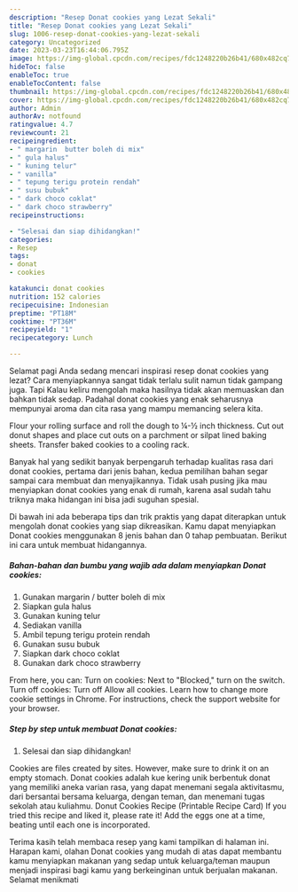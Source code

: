 ```yaml
---
description: "Resep Donat cookies yang Lezat Sekali"
title: "Resep Donat cookies yang Lezat Sekali"
slug: 1006-resep-donat-cookies-yang-lezat-sekali
category: Uncategorized
date: 2023-03-23T16:44:06.795Z
image: https://img-global.cpcdn.com/recipes/fdc1248220b26b41/680x482cq70/donat-cookies-foto-resep-utama.jpg
hideToc: false
enableToc: true
enableTocContent: false
thumbnail: https://img-global.cpcdn.com/recipes/fdc1248220b26b41/680x482cq70/donat-cookies-foto-resep-utama.jpg
cover: https://img-global.cpcdn.com/recipes/fdc1248220b26b41/680x482cq70/donat-cookies-foto-resep-utama.jpg
author: Admin
authorAv: notfound
ratingvalue: 4.7
reviewcount: 21
recipeingredient:
- " margarin  butter boleh di mix"
- " gula halus"
- " kuning telur"
- " vanilla"
- " tepung terigu protein rendah"
- " susu bubuk"
- " dark choco coklat"
- " dark choco strawberry"
recipeinstructions:

- "Selesai dan siap dihidangkan!"
categories:
- Resep
tags:
- donat
- cookies

katakunci: donat cookies 
nutrition: 152 calories
recipecuisine: Indonesian
preptime: "PT18M"
cooktime: "PT36M"
recipeyield: "1"
recipecategory: Lunch

---
```



Selamat pagi Anda sedang mencari inspirasi resep donat cookies yang lezat? Cara menyiapkannya sangat tidak terlalu sulit namun tidak gampang juga. Tapi Kalau keliru mengolah maka hasilnya tidak akan memuaskan dan bahkan tidak sedap. Padahal donat cookies yang enak seharusnya mempunyai aroma dan cita rasa yang mampu memancing selera kita.


Flour your rolling surface and roll the dough to ¼-½ inch thickness. Cut out donut shapes and place cut outs on a parchment or silpat lined baking sheets. Transfer baked cookies to a cooling rack.

Banyak hal yang sedikit banyak berpengaruh terhadap kualitas rasa dari donat cookies, pertama dari jenis bahan, kedua pemilihan bahan segar sampai cara membuat dan menyajikannya. Tidak usah pusing jika mau menyiapkan donat cookies yang enak di rumah, karena asal sudah tahu triknya maka hidangan ini bisa jadi suguhan spesial.


Di bawah ini ada beberapa tips dan trik praktis yang dapat diterapkan untuk mengolah donat cookies yang siap dikreasikan. Kamu dapat menyiapkan Donat cookies menggunakan 8 jenis bahan dan 0 tahap pembuatan. Berikut ini cara untuk membuat hidangannya.

<!--inarticleads1-->

##### Bahan-bahan dan bumbu yang wajib ada dalam menyiapkan Donat cookies:

1. Gunakan  margarin / butter boleh di mix
1. Siapkan  gula halus
1. Gunakan  kuning telur
1. Sediakan  vanilla
1. Ambil  tepung terigu protein rendah
1. Gunakan  susu bubuk
1. Siapkan  dark choco coklat
1. Gunakan  dark choco strawberry


From here, you can: Turn on cookies: Next to &#34;Blocked,&#34; turn on the switch. Turn off cookies: Turn off Allow all cookies. Learn how to change more cookie settings in Chrome. For instructions, check the support website for your browser. 

<!--inarticleads2-->

##### Step by step untuk membuat Donat cookies:


1. Selesai dan siap dihidangkan!

Cookies are files created by sites. However, make sure to drink it on an empty stomach. Donat cookies adalah kue kering unik berbentuk donat yang memiliki aneka varian rasa, yang dapat menemani segala aktivitasmu, dari bersantai bersama keluarga, dengan teman, dan menemani tugas sekolah atau kuliahmu. Donut Cookies Recipe (Printable Recipe Card) If you tried this recipe and liked it, please rate it! Add the eggs one at a time, beating until each one is incorporated. 

Terima kasih telah membaca resep yang kami tampilkan di halaman ini. Harapan kami, olahan Donat cookies yang mudah di atas dapat membantu kamu menyiapkan makanan yang sedap untuk keluarga/teman maupun menjadi inspirasi bagi kamu yang berkeinginan untuk berjualan makanan. Selamat menikmati
